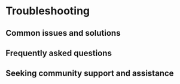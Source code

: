 # Troubleshooting
## Common issues and solutions

## Frequently asked questions

## Seeking community support and assistance